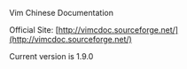 Vim Chinese Documentation

Official Site: [http://vimcdoc.sourceforge.net/](http://vimcdoc.sourceforge.net/)

Current version is 1.9.0
